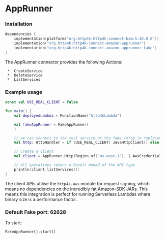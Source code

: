 # AppRunner

### Installation

```kotlin
dependencies {
    implementation(platform("org.http4k:http4k-connect-bom:5.20.0.0"))
    implementation("org.http4k:http4k-connect-amazon-apprunner")
    implementation("org.http4k:http4k-connect-amazon-apprunner-fake")
}
```

The AppRunner connector provides the following Actions:

     *  CreateService
     *  DeleteService
     *  ListServices

### Example usage

```kotlin
const val USE_REAL_CLIENT = false

fun main() {
    val deployedLambda = FunctionName("http4kLambda")

    val fakeAppRunner = FakeAppRunner(
    )

    // we can connect to the real service or the fake (drop in replacement)
    val http: HttpHandler = if (USE_REAL_CLIENT) JavaHttpClient() else fakeAppRunner

    // create a client
    val client = AppRunner.Http(Region.of("us-east-1"), { AwsCredentials("accessKeyId", "secretKey") }, http.debug())

    // all operations return a Result monad of the API type
    println(client.listServices())
}
```

The client APIs utilise the `http4k-aws` module for request signing, which means no dependencies on the incredibly fat
Amazon-SDK JARs. This means this integration is perfect for running Serverless Lambdas where binary size is a
performance factor.

### Default Fake port: 62628

To start:

```
FakeAppRunner().start()
```
